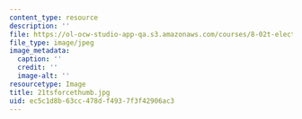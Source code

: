 ```yaml
---
content_type: resource
description: ''
file: https://ol-ocw-studio-app-qa.s3.amazonaws.com/courses/8-02t-electricity-and-magnetism-spring-2005/ec5c1d8b63cc478df4937f3f42906ac3_21tsforcethumb.jpg
file_type: image/jpeg
image_metadata:
  caption: ''
  credit: ''
  image-alt: ''
resourcetype: Image
title: 21tsforcethumb.jpg
uid: ec5c1d8b-63cc-478d-f493-7f3f42906ac3
---
```


